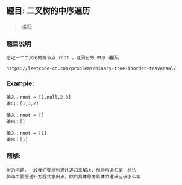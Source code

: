 ## 题目: 二叉树的中序遍历

> 递归

### 题目说明
````
给定一个二叉树的根节点 root ，返回它的 中序 遍历。

https://leetcode-cn.com/problems/binary-tree-inorder-traversal/
````

### Example:
```
输入：root = [1,null,2,3]
输出：[1,3,2]

输入：root = []
输出：[]

输入：root = [1]
输出：[1]
```
### 题解:
```
树的问题，一般我们要想到通过递归来解决，然后用递归第一想法
脑海中要把递归方程式拿出来，然后具体思考具体的逻辑应该怎么写
```